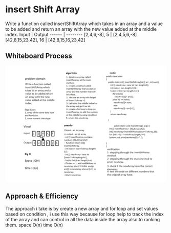 # insert Shift Array
Write a function called insertShiftArray which takes in an array and a value to be added and return an array with the new value added at the middle index.
Input |	Output
------ | --------
[2,4,6,-8], 5 |	[2,4,5,6,-8]
[42,8,15,23,42], 16	 | [42,8,15,16,23,42]

## Whiteboard Process

![insert Shift Array ](insertShiftArray.png)

## Approach & Efficiency
The approach i take is by create a new array and for loop and set values based on condition , i use this way because for loop help to track the index of the array and can control in all the data inside the array also to ranking them.
space O(n)
time O(n)